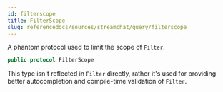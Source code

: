 ```yaml
---
id: filterscope 
title: FilterScope
slug: referencedocs/sources/streamchat/query/filterscope
---
```


A phantom protocol used to limit the scope of `Filter`.

``` swift
public protocol FilterScope 
```

This type isn't reflected in `Filter` directly, rather it's used for providing better autocompletion and compile-time
validation of `Filter`.
